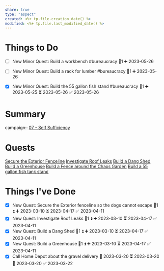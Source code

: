 ```yaml
---
share: true
type: "aspect"
created: <%+ tp.file.creation_date() %> 
modified: <%+ tp.file.last_modified_date() %>
---
```


# Things to Do
- [ ] New Minor Quest: Build a workbench #bureaucracy 🥄1 ➕ 2023-05-26
- [ ] New Minor Quest: Build a rack for lumber #bureaucracy 🥄1 ➕ 2023-05-26
- [x] New Minor Quest: Build the 55 gallon fish stand #bureaucracy 🥄1 ➕ 2023-05-25 ⏳ 2023-05-26 ✅ 2023-05-26


# Summary
campaign:: [07 - Self Sufficiency](07%20-%20Self%20Sufficiency.md)

# Quests
[Secure the Exterior Fenceline](./Secure%20the%20Exterior%20Fenceline.md)
[Investigate Roof Leaks](./Investigate%20Roof%20Leaks.md)
[Build a Dang Shed](./Build%20a%20Dang%20Shed.md)
[Build a Greenhouse](./Build%20a%20Greenhouse.md)
[Build a Fence around the Chaos Garden](Build%20a%20Fence%20around%20the%20Chaos%20Garden.md)
[Build a 55 gallon fish tank stand](./Build%20a%2055%20gallon%20fish%20tank%20stand.md)


# Things I've Done
- [x] New Quest: Secure the Exterior fenceline so the dogs cannot escape 🥄1 ⏫ ➕ 2023-03-10 ⏳ 2023-04-17 ✅ 2023-04-11
- [x] New Quest: Investigate Roof Leaks 🥄1 ⏫ ➕ 2023-03-10 ⏳ 2023-04-17 ✅ 2023-04-11
- [x] New Quest: Build a Dang Shed 🥄1 ⏫ ➕ 2023-03-10 ⏳ 2023-04-17 ✅ 2023-04-11
- [x] New Quest: Build a Greenhouse 🥄1 ⏫ ➕ 2023-03-10 ⏳ 2023-04-17 ✅ 2023-04-11
- [x] Call Home Depot about the gravel delivery 🛫 2023-03-20 ⏳ 2023-03-20 📅 2023-03-20 ✅ 2023-03-22